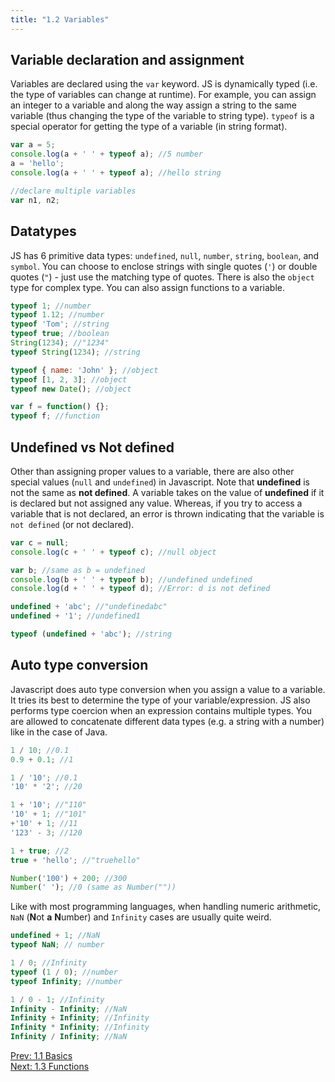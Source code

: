 ```yaml
---
title: "1.2 Variables"
---
```


## Variable declaration and assignment

Variables are declared using the `var` keyword. JS is dynamically typed (i.e.
the type of variables can change at runtime). For example, you can assign an
integer to a variable and along the way assign a string to the same variable
(thus changing the type of the variable to string type). `typeof` is a special
operator for getting the type of a variable (in string format).

```javascript
var a = 5;
console.log(a + ' ' + typeof a); //5 number
a = 'hello';
console.log(a + ' ' + typeof a); //hello string

//declare multiple variables
var n1, n2;
```

## Datatypes

JS has 6 primitive data types: `undefined`, `null`, `number`, `string`,
`boolean`, and `symbol`. You can choose to enclose strings with single quotes
(`'`) or double quotes (`"`) - just use the matching type of quotes. There is
also the `object` type for complex type. You can also assign functions to a
variable.

```javascript
typeof 1; //number
typeof 1.12; //number
typeof 'Tom'; //string
typeof true; //boolean
String(1234); //"1234"
typeof String(1234); //string

typeof { name: 'John' }; //object
typeof [1, 2, 3]; //object
typeof new Date(); //object

var f = function() {};
typeof f; //function
```

## Undefined vs Not defined

Other than assigning proper values to a variable, there are also other special
values (`null` and `undefined`) in Javascript. Note that **undefined** is not
the same as **not defined**. A variable takes on the value of **undefined** if
it is declared but not assigned any value. Whereas, if you try to access a
variable that is not declared, an error is thrown indicating that the variable
is `not defined` (or not declared).

```javascript
var c = null;
console.log(c + ' ' + typeof c); //null object

var b; //same as b = undefined
console.log(b + ' ' + typeof b); //undefined undefined
console.log(d + ' ' + typeof d); //Error: d is not defined

undefined + 'abc'; //"undefinedabc"
undefined + '1'; //undefined1

typeof (undefined + 'abc'); //string
```

## Auto type conversion

Javascript does auto type conversion when you assign a value to a variable. It
tries its best to determine the type of your variable/expression. JS also
performs type coercion when an expression contains multiple types. You are
allowed to concatenate different data types (e.g. a string with a number) like
in the case of Java.

```javascript
1 / 10; //0.1
0.9 + 0.1; //1

1 / '10'; //0.1
'10' * '2'; //20

1 + '10'; //"110"
'10' + 1; //"101"
+'10' + 1; //11
'123' - 3; //120

1 + true; //2
true + 'hello'; //"truehello"

Number('100') + 200; //300
Number(' '); //0 (same as Number(""))
```

Like with most programming languages, when handling numeric arithmetic, `NaN`
(**N**ot **a** **N**umber) and `Infinity` cases are usually quite weird.

```javascript
undefined + 1; //NaN
typeof NaN; // number

1 / 0; //Infinity
typeof (1 / 0); //number
typeof Infinity; //number

1 / 0 - 1; //Infinity
Infinity - Infinity; //NaN
Infinity + Infinity; //Infinity
Infinity * Infinity; //Infinity
Infinity / Infinity; //NaN
```

<div>
  <div class='text-left'>
    <a href="/1-1-basics">Prev: 1.1 Basics</a>
  </div>

  <div class='text-right'>
    <a href="/1-3-functions">Next: 1.3 Functions</a>
  </div>
</div>
